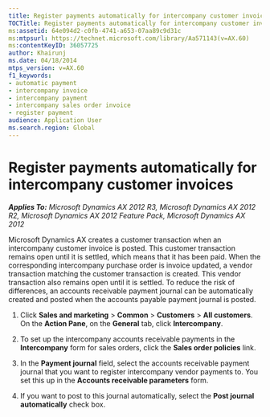 ```yaml
---
title: Register payments automatically for intercompany customer invoices
TOCTitle: Register payments automatically for intercompany customer invoices
ms:assetid: 64e094d2-c0fb-4741-a653-07aa89c9d31c
ms:mtpsurl: https://technet.microsoft.com/library/Aa571143(v=AX.60)
ms:contentKeyID: 36057725
author: Khairunj
ms.date: 04/18/2014
mtps_version: v=AX.60
f1_keywords:
- automatic payment
- intercompany invoice
- intercompany payment
- intercompany sales order invoice
- register payment
audience: Application User
ms.search.region: Global
---
```


# Register payments automatically for intercompany customer invoices 


_**Applies To:** Microsoft Dynamics AX 2012 R3, Microsoft Dynamics AX 2012 R2, Microsoft Dynamics AX 2012 Feature Pack, Microsoft Dynamics AX 2012_

Microsoft Dynamics AX creates a customer transaction when an intercompany customer invoice is posted. This customer transaction remains open until it is settled, which means that it has been paid. When the corresponding intercompany purchase order is invoice updated, a vendor transaction matching the customer transaction is created. This vendor transaction also remains open until it is settled. To reduce the risk of differences, an accounts receivable payment journal can be automatically created and posted when the accounts payable payment journal is posted.

1.  Click **Sales and marketing** \> **Common** \> **Customers** \> **All customers**. On the **Action Pane**, on the **General** tab, click **Intercompany**.

2.  To set up the intercompany accounts receivable payments in the **Intercompany** form for sales orders, click the **Sales order policies** link.

3.  In the **Payment journal** field, select the accounts receivable payment journal that you want to register intercompany vendor payments to. You set this up in the **Accounts receivable parameters** form.

4.  If you want to post to this journal automatically, select the **Post journal automatically** check box.

  


